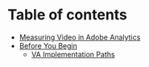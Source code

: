 # Table of contents

* [Measuring Video in Adobe Analytics](video_overview.md)
* [Before You Begin](before-you-begin/video_get_started.md)
  * [VA Implementation Paths](before-you-begin/README.md)
